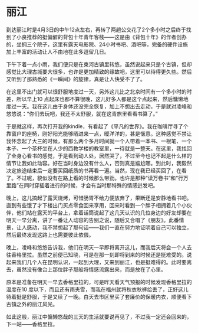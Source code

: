 # 丽江

到达丽江时是4月3日的中午12点左右，再转了两趟公交花了2个多小时之后终于找到了小良推荐的挺偏僻的背包十年青年客栈——这是由《背包十年》的作者创办的，坐拥三个院子，这里有露天电影院、24小时书吧、酒吧等，完备的硬件设施加上丰富的活动让人不由地在此多逗留几日。

下午下着一点小雨，我们便只是在束河古镇里转悠，虽然说起来只是个古镇，但却感觉比大理古城要大很多，也许是更加精致的缘故吧，这里可以待得更久些。然后又听到了那熟悉的《一瞬间》的旋律，真是让人快受不了了。

在这里不出门就可以很舒服地度过一天，另外这儿比之北京时间有一个多小时的时差，所以早上10 点起床也都不算很晚，这儿好多人都是这个点起来，然后慵懒地度过一天。我在这儿由于身体还没完全恢复，加上不想出去走动，于是就对凌峰和悠悠说：“你们去玩吧，我还不太舒服，就在这青旅里看看书算了。”

于是就这样，再次打开我的kindle，有看起了《平凡的世界》。我在咖啡厅寻了个靠窗户的座椅，刚好阳光能够晒进来一点，暖洋洋的，甚是惬意。这种感觉不禁让我怀念起了大三的时候，有那么两个多月时间就一个人带着一本书、一根笔、一个本子、一个茶杯坐在人少的西教学楼的教室里，一待就是一整天。在这里，我找回了全身心看书的感觉，于是看到动人处，居然哭了，不过至今也记不起是什么样的情节让我如此动容。好在当时身边没有什么人，否则真是尴尬哪。到此时，我毅然决定旅途结束后一定要买回纸质的书再看一遍。当然，现在我已经买回了，在看了。不过呢，貌似没有在路上看的时候那么带劲。也许是那种“读万卷书”和“行万里路”在同时穿插着进行的时候，才会有当时那特殊的情感迸发吧。

晚上，这儿搞起了露天烧烤，可惜肠胃不给力便放弃了，果断还是安静地看书吧。直到有些饿了才下楼出门买点零食回来享用，回来时看到一个胖子相拥着几个小伙伴，他们站在露天的平台上，拿着话筒说起了这几天认识的几位身边的好友却要在明天一早分离，讲了一番让人动容的告别之说，随后又合唱了《朋友》。此番情景，让人感动，我不禁想起了那句话——我们一直在努力地证明着自己可以独立，然后最终发现这路上也需要彼此依偎。

晚上，凌峰和悠悠告诉我，他们在明天一早即将离开这儿，而我后天将会一个人去往香格里拉。虽然之前便已知晓，可是在那一刻即将到来的时候还是挺难受的。说起来我们几个人在昆明认识，一起到大理，又来到丽江，也是挺难得的。此时要离去，虽然没有像台上那位胖子那般将情感流露出来，而是放在了心里。

原本是准备在明天一早去香格里拉的，可是昨天看天气预报的时候发现香格里拉的温度在10 度以下，而且还有雨夹雪，而我在福州就将秋衣秋裤给丢了，正好这儿待着挺是舒服，于是又续了一晚。白天去市区里买了套廉价的保暖内衣，顺便看下古镇之外的丽江风光。

如此这般，丽江中慵懒悠哉的三天的生活就要说再见了，不过我一定还会回来的，下一站——香格里拉。